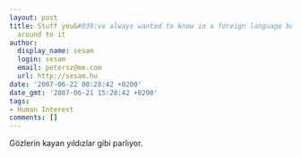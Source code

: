 ```yaml
---
layout: post
title: Stuff you&#039;ve always wanted to know in a foreign language but never got
  around to it
author:
  display_name: sesam
  login: sesam
  email: petersz@me.com
  url: http://sesam.hu
date: '2007-06-22 00:28:42 +0200'
date_gmt: '2007-06-21 15:28:42 +0200'
tags:
- Human Interest
comments: []
---
```


Gözlerin kayan yıldızlar gibi parlıyor.
